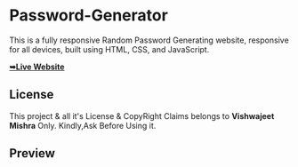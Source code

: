 # Password-Generator

 This  is a fully responsive Random Password Generating website, responsive for all devices, built using HTML, CSS, and JavaScript.


 <a href="https://vishwajeetmishra4.github.io/Password-Generator/"><strong>➥Live Website </strong></a> 
 
 </div>
 

## License

This project & all it's License & CopyRight Claims belongs to **Vishwajeet Mishra** Only. Kindly,Ask Before Using it. 

## Preview
